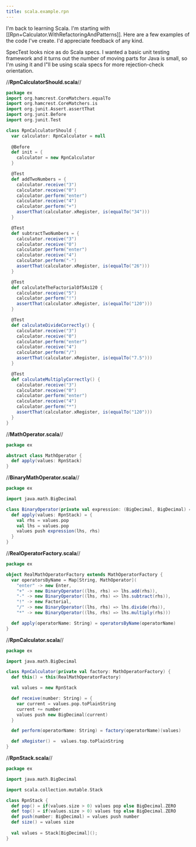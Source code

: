 ```yaml
---
title: scala.example.rpn
---
```

I'm back to learning Scala. I'm starting with [[Rpn+Calculator.WithRefactoringAndPatterns]]. Here are a few examples of the code I've create. I'd appreciate feedback of any kind.

SpecTest looks nice as do Scala specs. I wanted a basic unit testing framework and it turns out the number of moving parts for Java is small, so I'm using it and I"ll be using scala specs for more rejection-check orientation.

//**RpnCalculatorShould.scala**//
```scala
package ex
import org.hamcrest.CoreMatchers.equalTo
import org.hamcrest.CoreMatchers.is
import org.junit.Assert.assertThat
import org.junit.Before
import org.junit.Test

class RpnCalculatorShould {
  var calculator: RpnCalculator = null
  
  @Before
  def init = {
    calculator = new RpnCalculator
  }

  @Test
  def addTwoNumbers = {
    calculator.receive("3")
    calculator.receive("0")
    calculator.perform("enter")
    calculator.receive("4")
    calculator.perform("+")
    assertThat(calculator.xRegister, is(equalTo("34")))
  }

  @Test
  def subtractTwoNumbers = {
    calculator.receive("3")
    calculator.receive("0")
    calculator.perform("enter")
    calculator.receive("4")
    calculator.perform("-")
    assertThat(calculator.xRegister, is(equalTo("26")))
  }

  @Test
  def calculateTheFactorialOf5As120 {
    calculator.receive("5")
    calculator.perform("!")
    assertThat(calculator.xRegister, is(equalTo("120")))
  }

  @Test
  def calculateDivideCorrectly() {
    calculator.receive("3")
    calculator.receive("0")
    calculator.perform("enter")
    calculator.receive("4")
    calculator.perform("/")
    assertThat(calculator.xRegister, is(equalTo("7.5")))
  }

  @Test
  def calculateMultiplyCorrectly() {
    calculator.receive("3")
    calculator.receive("0")
    calculator.perform("enter")
    calculator.receive("4")
    calculator.perform("*")
    assertThat(calculator.xRegister, is(equalTo("120")))
  }
}
```

//**MathOperator.scala**//
```scala
package ex

abstract class MathOperator {
  def apply(values: RpnStack)
}
```

//**BinaryMathOperator.scala**//
```scala
package ex

import java.math.BigDecimal

class BinaryOperator(private val expression: (BigDecimal, BigDecimal) => BigDecimal) extends MathOperator {
  def apply(values: RpnStack) = {
    val rhs = values.pop
    val lhs = values.pop
    values push expression(lhs, rhs)
  }
}
```

//**RealOperatorFactory.scala**//
```scala
package ex

object RealMathOperatorFactory extends MathOperatorFactory {
  var operatorsByName = Map[String, MathOperator](
    "enter" -> new Enter,
    "+" -> new BinaryOperator((lhs, rhs) => lhs.add(rhs)),
    "-" -> new BinaryOperator((lhs, rhs) => lhs.subtract(rhs)),
    "!" -> new Factorial,
    "/" -> new BinaryOperator((lhs, rhs) => lhs.divide(rhs)),
    "*" -> new BinaryOperator((lhs, rhs) => lhs.multiply(rhs)))

  def apply(operatorName: String) = operatorsByName(operatorName)
}
```

//**RpnCalculator.scala**//
```scala
package ex

import java.math.BigDecimal

class RpnCalculator(private val factory: MathOperatorFactory) {
  def this() = this(RealMathOperatorFactory)

  val values = new RpnStack

  def receive(number: String) = {
    var current = values.pop.toPlainString
    current += number
    values push new BigDecimal(current)
  }

  def perform(operatorName: String) = factory(operatorName)(values)

  def xRegister() =  values.top.toPlainString
}
```

//**RpnStack.scala**//
```scala
package ex

import java.math.BigDecimal

import scala.collection.mutable.Stack

class RpnStack {
  def pop() = if(values.size > 0) values pop else BigDecimal.ZERO
  def top() = if(values.size > 0) values top else BigDecimal.ZERO
  def push(number: BigDecimal) = values push number
  def size() = values size
  
  val values = Stack[BigDecimal]();
}
```
